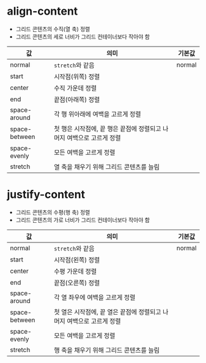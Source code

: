 # align-content

- 그리드 콘텐츠의 수직(열 축) 정렬
- 그리드 콘텐츠의 세로 너비가 그리드 컨테이너보다 작아야 함

| 값            | 의미                                                                  | 기본값 |
| ------------- | --------------------------------------------------------------------- | ------ |
| normal        | `stretch`와 같음                                                      | normal |
| start         | 시작점(위쪽) 정렬                                                     |        |
| center        | 수직 가운데 정렬                                                      |        |
| end           | 끝점(아래쪽) 정렬                                                     |        |
| space-around  | 각 행 위아래에 여백을 고르게 정렬                                     |        |
| space-between | 첫 행은 시작점에, 끝 행은 끝점에 정렬되고 나머지 여백으로 고르게 정렬 |        |
| space-evenly  | 모든 여백을 고르게 정렬                                               |        |
| stretch       | 열 축을 채우기 위해 그리드 콘텐츠를 늘림                              |        |

# justify-content

- 그리드 콘텐츠의 수평(행 축) 정렬
- 그리드 콘텐츠의 가로 너비가 그리드 컨테이너보다 작아야 함

| 값            | 의미                                                                  | 기본값 |
| ------------- | --------------------------------------------------------------------- | ------ |
| normal        | `stretch`와 같음                                                      | normal |
| start         | 시작점(왼쪽) 정렬                                                     |        |
| center        | 수평 가운데 정렬                                                      |        |
| end           | 끝점(오른쪽) 정렬                                                     |        |
| space-around  | 각 열 좌우에 여백을 고르게 정렬                                       |        |
| space-between | 첫 열은 시작점에, 끝 열은 끝점에 정렬되고 나머지 여백으로 고르게 정렬 |        |
| space-evenly  | 모든 여백을 고르게 정렬                                               |        |
| stretch       | 행 축을 채우기 위해 그리드 콘텐츠를 늘림                              |        |
